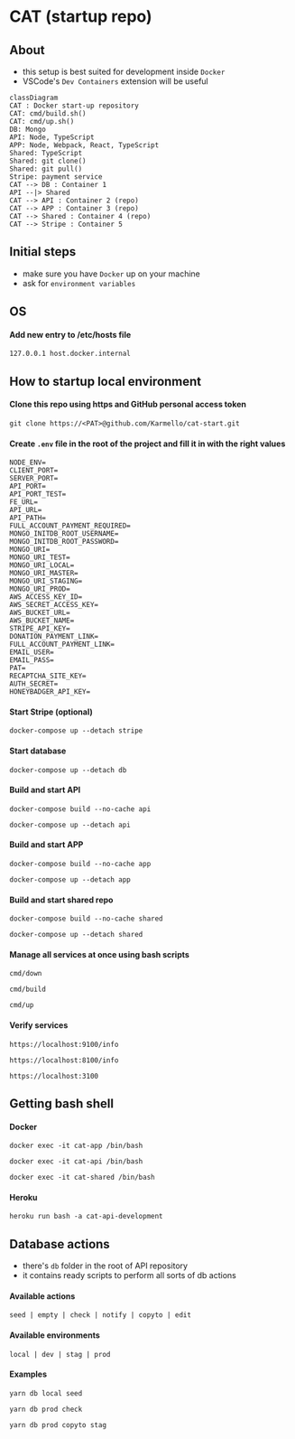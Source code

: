 # CAT (startup repo)

## About

- this setup is best suited for development inside `Docker`
- VSCode's `Dev Containers` extension will be useful

```mermaid
classDiagram
CAT : Docker start-up repository
CAT: cmd/build.sh()
CAT: cmd/up.sh()
DB: Mongo
API: Node, TypeScript
APP: Node, Webpack, React, TypeScript
Shared: TypeScript
Shared: git clone()
Shared: git pull()
Stripe: payment service
CAT --> DB : Container 1
API --|> Shared
CAT --> API : Container 2 (repo)
CAT --> APP : Container 3 (repo)
CAT --> Shared : Container 4 (repo)
CAT --> Stripe : Container 5
```

## Initial steps

- make sure you have `Docker` up on your machine
- ask for `environment variables`

## OS

#### Add new entry to /etc/hosts file

```
127.0.0.1 host.docker.internal
```

## How to startup local environment

#### Clone this repo using https and GitHub personal access token

```
git clone https://<PAT>@github.com/Karmello/cat-start.git
```

#### Create `.env` file in the root of the project and fill it in with the right values

```
NODE_ENV=
CLIENT_PORT=
SERVER_PORT=
API_PORT=
API_PORT_TEST=
FE_URL=
API_URL=
API_PATH=
FULL_ACCOUNT_PAYMENT_REQUIRED=
MONGO_INITDB_ROOT_USERNAME=
MONGO_INITDB_ROOT_PASSWORD=
MONGO_URI=
MONGO_URI_TEST=
MONGO_URI_LOCAL=
MONGO_URI_MASTER=
MONGO_URI_STAGING=
MONGO_URI_PROD=
AWS_ACCESS_KEY_ID=
AWS_SECRET_ACCESS_KEY=
AWS_BUCKET_URL=
AWS_BUCKET_NAME=
STRIPE_API_KEY=
DONATION_PAYMENT_LINK=
FULL_ACCOUNT_PAYMENT_LINK=
EMAIL_USER=
EMAIL_PASS=
PAT=
RECAPTCHA_SITE_KEY=
AUTH_SECRET=
HONEYBADGER_API_KEY=
```

#### Start Stripe (optional)

```
docker-compose up --detach stripe
```

#### Start database

```
docker-compose up --detach db
```

#### Build and start API

```
docker-compose build --no-cache api
```

```
docker-compose up --detach api
```

#### Build and start APP

```
docker-compose build --no-cache app
```

```
docker-compose up --detach app
```

#### Build and start shared repo

```
docker-compose build --no-cache shared
```

```
docker-compose up --detach shared
```

#### Manage all services at once using bash scripts

```
cmd/down
```

```
cmd/build
```

```
cmd/up
```

#### Verify services

```
https://localhost:9100/info
```

```
https://localhost:8100/info
```

```
https://localhost:3100
```

## Getting bash shell

#### Docker

```
docker exec -it cat-app /bin/bash
```

```
docker exec -it cat-api /bin/bash
```

```
docker exec -it cat-shared /bin/bash
```

#### Heroku

```
heroku run bash -a cat-api-development
```

## Database actions

- there's `db` folder in the root of API repository
- it contains ready scripts to perform all sorts of db actions

#### Available actions

```
seed | empty | check | notify | copyto | edit
```

#### Available environments

```
local | dev | stag | prod
```

#### Examples

```
yarn db local seed
```

```
yarn db prod check
```

```
yarn db prod copyto stag
```
